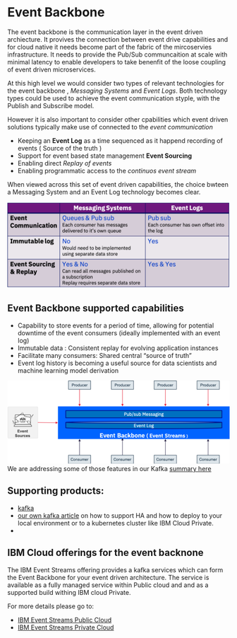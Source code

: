 # Event Backbone

The event backbone is the communication layer in the event driven archiecture.  It provives the connection between event drive capabilities and for cloud native it needs become part of the fabric of the mircoservies infrastructure. It needs to provide the Pub/Sub communcaition at scale with minimal latency to enable developers to take benenfit of the loose coupling of event driven microservices.

At this high level we would consider two types of relevant technologies for the event backbone , *Messaging Systems* and *Event Logs*.  Both technology types could be used to achieve the event communication styple, with the Publish and Subscribe model.

However it is also important to consider other cpabilities which event driven solutions typically make use of connected to the *event communication*

* Keeping an **Event Log** as a time sequenced as it happend recording of events  ( Source of the truth )
* Support for event based state management **Event Sourcing**
* Enabling direct *Replay of events*
* Enabling programmatic access to the *continuos event stream*

When viewed across this set of event driven capabilities, the choice bwteen a Messaging System and an Event Log technology becomes clear.

![](evt-backbone-choices.png)



## Event Backbone supported capabilities
*	Capability to store events for a period of time, allowing for potential downtime of the event consumers (ideally implemented with an event log)
* Immutable data : Consistent replay for evolving application instances
* Facilitate many consumers: Shared central “source of truth”
* Event log history is becoming a useful source for data scientists and machine learning model derivation

![](evt-backbone.png)
We are addressing some of those features in our Kafka [summary here](../kafka/readme.md)

## Supporting products:
* [kafka](http://apache.kafka.org)
* [our own kafka article](../kafka/readme.md) on how to support HA and how to deploy to your local environment or to a kubernetes cluster like IBM Cloud Private.
*
## IBM Cloud offerings for the event backnone

The IBM Event Streams offering provides a kafka services which can form the Event Backbone for your event driven architecture.  The service is available as a fully managed service within Public cloud and  and as a supported build withing IBM cloud Private.

For more details please  go to:
* [IBM Event Streams Public Cloud ](https://console.bluemix.net/catalog/services/event-streams)
* [IBM Event Streams Private Cloud ](https://www.ibm.com/cloud/event-streams)

